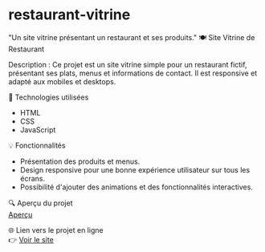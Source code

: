 # restaurant-vitrine
"Un site vitrine présentant un restaurant et ses produits."
 🍽️ Site Vitrine de Restaurant  

Description : 
Ce projet est un site vitrine simple pour un restaurant fictif, présentant ses plats, menus et informations de contact. Il est responsive et adapté aux mobiles et desktops.


🚀 Technologies utilisées  
- HTML  
- CSS 
- JavaScript


💡 Fonctionnalités  
- Présentation des produits et menus.  
- Design responsive pour une bonne expérience utilisateur sur tous les écrans.  
- Possibilité d'ajouter des animations et des fonctionnalités interactives.

🔍 Aperçu du projet  
[Aperçu](aperçu.png)  


🌐 Lien vers le projet en ligne  
👉 [Voir le site](https://rolnelh.github.io/restaurant-vitrine/)

